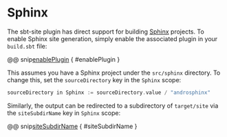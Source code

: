 # Sphinx

The sbt-site plugin has direct support for building [Sphinx] projects. To enable Sphinx site generation, simply enable the associated plugin in your `build.sbt` file:

@@ snip[enablePlugin](../../../sbt-test/sphinx/can-use-sphinx/build.sbt) { #enablePlugin }

This assumes you have a Sphinx project under the `src/sphinx` directory. To change this, set the `sourceDirectory` key in the `Sphinx` scope:

```sbt
sourceDirectory in Sphinx := sourceDirectory.value / "androsphinx"
```

Similarly, the output can be redirected to a subdirectory of `target/site` via the `siteSubdirName` key in `Sphinx` scope:

@@ snip[siteSubdirName](../../../sbt-test/sphinx/can-use-sphinx/build.sbt) { #siteSubdirName }

[Sphinx]: http://sphinx-doc.org
